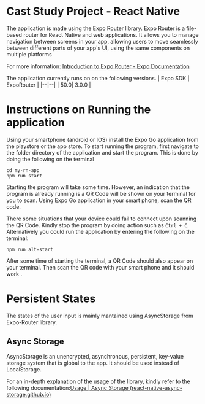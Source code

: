 # Cast Study Project - React Native
The application is made using the Expo Router library. Expo Router is a file-based router for React Native and web applications. It allows you to manage navigation between screens in your app, allowing users to move seamlessly between different parts of your app's UI, using the same components on multiple platforms

For more information: [Introduction to Expo Router - Expo Documentation](https://docs.expo.dev/router/introduction/)

The application currently  runs on on the following versions.
| Expo SDK | ExpoRouter |
|--|--|
| 50.0| 3.0.0 |


# Instructions on Running the application

Using your smartphone (android or IOS) install the Expo Go application from the playstore or the app store. To start running the program, first navigate to the folder directory of the application and start the program. This is done by doing the following on the terminal

    cd my-rn-app
    npm run start

Starting the program will take some time. However, an indication that the program is already running is a QR Code will be shown on your terminal for you to scan. Using Expo Go application in your smart phone, scan the QR code.


There some situations that your device could fail to connect upon scanning the QR Code. Kindly stop the program by doing action such as `Ctrl + C`. Alternatively you could run the application by entering the following on the terminal:

`npm run alt-start` 

After some time of starting the terminal, a QR Code should also appear on your terminal. Then scan the QR code with your smart phone and it should work .



# Persistent States

The states of the user input is mainly mantained using  AsyncStorage from Expo-Router library. 

## Async Storage

AsyncStorage is an unencrypted, asynchronous, persistent, key-value storage system that is global to the app. It should be used instead of LocalStorage.

For an in-depth explanation of the usage of the library, kindly refer to the following  documentation:[Usage | Async Storage (react-native-async-storage.github.io)](https://react-native-async-storage.github.io/async-storage/docs/usage)
